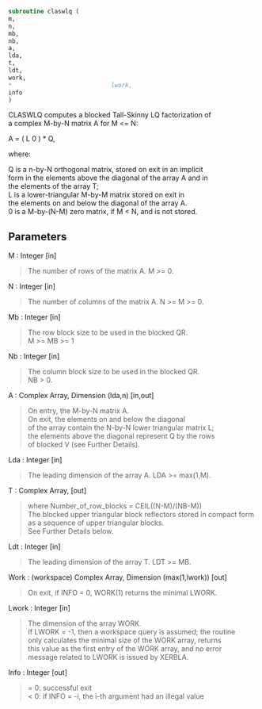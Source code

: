 ```fortran  
subroutine claswlq (  
m,  
n,  
mb,  
nb,  
a,  
lda,  
t,  
ldt,  
work,  
*                            lwork,  
info  
)  
```  
  
CLASWLQ computes a blocked Tall-Skinny LQ factorization of  
a complex M-by-N matrix A for M <= N:  
  
A = ( L 0 ) *  Q,  
  
where:  
  
Q is a n-by-N orthogonal matrix, stored on exit in an implicit  
form in the elements above the diagonal of the array A and in  
the elements of the array T;  
L is a lower-triangular M-by-M matrix stored on exit in  
the elements on and below the diagonal of the array A.  
0 is a M-by-(N-M) zero matrix, if M < N, and is not stored.  
  
  
## Parameters  
M : Integer [in]  
> The number of rows of the matrix A.  M >= 0.  
  
N : Integer [in]  
> The number of columns of the matrix A.  N >= M >= 0.  
  
Mb : Integer [in]  
> The row block size to be used in the blocked QR.  
> M >= MB >= 1  
  
Nb : Integer [in]  
> The column block size to be used in the blocked QR.  
> NB > 0.  
  
A : Complex Array, Dimension (lda,n) [in,out]  
> On entry, the M-by-N matrix A.  
> On exit, the elements on and below the diagonal  
> of the array contain the N-by-N lower triangular matrix L;  
> the elements above the diagonal represent Q by the rows  
> of blocked V (see Further Details).  
  
Lda : Integer [in]  
> The leading dimension of the array A.  LDA >= max(1,M).  
  
T : Complex Array, [out]  
> where Number_of_row_blocks = CEIL((N-M)/(NB-M))  
> The blocked upper triangular block reflectors stored in compact form  
> as a sequence of upper triangular blocks.  
> See Further Details below.  
  
Ldt : Integer [in]  
> The leading dimension of the array T.  LDT >= MB.  
  
Work : (workspace) Complex Array, Dimension (max(1,lwork)) [out]  
> On exit, if INFO = 0, WORK(1) returns the minimal LWORK.  
  
Lwork : Integer [in]  
> The dimension of the array WORK.  
> If LWORK = -1, then a workspace query is assumed; the routine  
> only calculates the minimal size of the WORK array, returns  
> this value as the first entry of the WORK array, and no error  
> message related to LWORK is issued by XERBLA.  
  
Info : Integer [out]  
> = 0:  successful exit  
> < 0:  if INFO = -i, the i-th argument had an illegal value  
  
